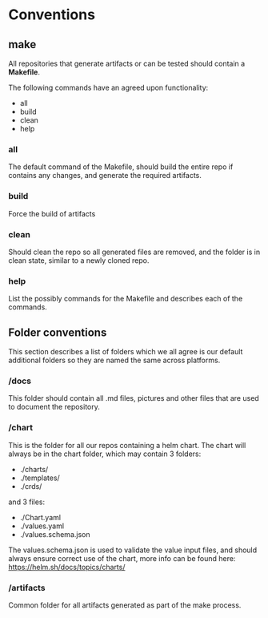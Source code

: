# Conventions

## make

All repositories that generate artifacts or can be tested
should contain a **Makefile**.

The following commands have an agreed upon functionality:

- all
- build
- clean
- help

### all
The default command of the Makefile, should build the
entire repo if contains any changes, and generate the required artifacts.

### build
Force the build of artifacts 


### clean
Should clean the repo so all generated files are removed,
and the folder is in clean state, similar to a newly cloned
repo.

### help 
List the possibly commands for the Makefile and describes
each of the commands.




## Folder conventions

This section describes a list of folders which we all 
agree is our default additional folders
so they are named the same across platforms.

### /docs

This folder should contain all .md files, pictures
and other files that are used to document the repository.

### /chart

This is the folder for all our repos containing a helm chart.
The chart will always be in the chart folder, which may
contain 3 folders:

- ./charts/
- ./templates/
- ./crds/

and 3 files:

- ./Chart.yaml
- ./values.yaml
- ./values.schema.json

The values.schema.json is used to validate the value input 
files, and should always ensure correct use of the chart, 
more info can be found here: https://helm.sh/docs/topics/charts/

### /artifacts

Common folder for all artifacts generated as part of the make process.
